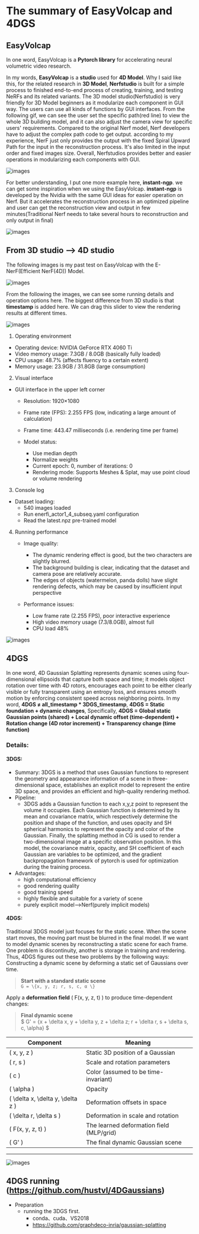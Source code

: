  # The summary of EasyVolcap and 4DGS
## EasyVolcap 
In one word, EasyVolcap is a __Pytorch library__ for accelerating neural volumetric video research. 

In my words, __EasyVolcap__ is a __studio__ used for __4D Model__. Why I said like this, for the related research in __3D Model__, __Nerfstudio__ is built for a simple process to finished end-to-end process of creating, training, and testing NeRFs and its related variants. The 3D model studio(Nerfstudio) is very friendly for 3D Model beginners as it modularize each component in GUI way. The users can use all kinds of functions by GUI interfaces. From the following gif, we can see the user set the specific path(red line) to view the whole 3D building model, and it can also adjust the camera view for specific users' requirements. Compared to the original Nerf model, Nerf developers have to adjust the complex path code to get output. according to my experience, NerF just only provides the output with the fixed Spiral Upward Path for the input in the reconstruction process. It's also limited in the input order and fixed images size. Overall, Nerfstudios provides better and easier operations in modularizing each components with GUI.

![images](images/nerfstudio.gif "nerf_studio") 

For better understanding, I put one more example here, __instant-ngp__. we can get some inspiration when we using the EasyVolcap. __instant-ngp__ is developed by the Nvidia with the same GUI ideas for easier operation on Nerf. But it accelerates the reconstruction process in an optimized pipeline and user can get the reconstruction view and output in few minutes(Traditional Nerf needs to take several hours to reconstruction and only output in final) 

![images](images/instant-ngp.png "instant-ngp")

## From 3D studio --> 4D studio
The following images is my past test on EasyVolcap with the E-NerF(Efficient NerF(4D)) Model.

![images](images/EasyVolcap.png "EasyVolcap")

From the following the images, we can see some running details and operation options here. The biggest difference from 3D studio is that __timestamp__ is added here. We can drag this slider to view the rendering results at different times.

![images](images/EasyVolcap_OperationBoard.png "EasyVolcap")

1. Operating environment
+ Operating device: NVIDIA GeForce RTX 4060 Ti
+ Video memory usage: 7.3GB / 8.0GB (basically fully loaded)
+ CPU usage: 48.7% (affects fluency to a certain extent)
+ Memory usage: 23.9GB / 31.8GB (large consumption)

2. Visual interface
+ GUI interface in the upper left corner
  + Resolution: 1920×1080
  + Frame rate (FPS): 2.255 FPS (low, indicating a large amount of calculation)
  + Frame time: 443.47 milliseconds (i.e. rendering time per frame)

  + Model status:
    + Use median depth
    + Normalize weights
    + Current epoch: 0, number of iterations: 0
    + Rendering mode: Supports Meshes & Splat, may use point cloud or volume rendering

3. Console log
+ Dataset loading:
  + 540 images loaded
  + Run enerfi_actor1_4_subseq.yaml configuration
  + Read the latest.npz pre-trained model

4. Running performance
   + Image quality:
     + The dynamic rendering effect is good, but the two characters are slightly blurred.
     + The background building is clear, indicating that the dataset and camera pose are relatively accurate.
     + The edges of objects (watermelon, panda dolls) have slight rendering defects, which may be caused by insufficient input perspective

   + Performance issues:
     + Low frame rate (2.255 FPS), poor interactive experience
     + High video memory usage (7.3/8.0GB), almost full
     + CPU load 48%
  
![images](images/EasyVolcap_runing.png "Easyvolcap_running")

## 4DGS
In one word, 4D Gaussian Splatting represents dynamic scenes using four-dimensional ellipsoids that capture both space and time; it models object rotation over time with 4D rotors, encourages each point to be either clearly visible or fully transparent using an entropy loss, and ensures smooth motion by enforcing consistent speed across neighboring points.
In my word, __4DGS $\neq$ all_timestamp * 3DGS_timestamp__, __4DGS = Static foundation + dynamic changes__, Specifically, __4DGS = Global static Gaussian points (shared) + Local dynamic offset (time-dependent) + Rotation change (4D rotor increment) + Transparency change (time function)__

### Details:
#### 3DGS:
+ Summary: 3DGS is a method that uses Gaussian functions to represent the geometry and appearance information of a scene in three-dimensional space, establishes an explicit model to represent the entire 3D space, and provides an efficient and high-quality rendering method. 
+ Pipeline:
  + 3DGS adds a Gaussian function to each x,y,z point to represent the volume it occupies. Each Gaussian function is determined by its mean and covariance matrix, which respectively determine the position and shape of the function, and uses opacity and SH spherical harmonics to represent the opacity and color of the Gaussian. Finally, the splatting method in CG is used to render a two-dimensional image at a specific observation position. In this model, the covariance matrix, opacity, and SH coefficient of each Gaussian are variables to be optimized, and the gradient backpropagation framework of pytorch is used for optimization during the training process.
+ Advantages:
  + high computational efficiency 
  + good rendering quality
  + good training speed
  + highly flexible and suitable for a variety of scene
  + purely explicit model-->Nerf(purely implicit models)
#### 4DGS:
Traditional 3DGS model just focuses for the static scene. When the scene start moves, the moving part must be blurred in the final model. If we want to model dynamic scenes by reconstructing a static scene for each frame. One problem is discontinuity, another is storage in training and rendering. Thus, 4DGS figures out these two problems by the following ways: Constructing a dynamic scene by deforming a static set of Gaussians over time.


> **Start with a standard static scene**  
> ` G = \{x, y, z; r, s, c, α \} `

Apply a **deformation field** \( F(x, y, z, t) \) to produce time-dependent changes:

> **Final dynamic scene**  
> $ G' = \{x + \delta x, y + \delta y, z + \delta z; r + \delta r, s + \delta s, c, \alpha\} $


| Component                          | Meaning                                  |
| ---------------------------------- | ---------------------------------------- |
| \( x, y, z \)                      | Static 3D position of a Gaussian         |
| \( r, s \)                         | Scale and rotation parameters            |
| \( c \)                            | Color (assumed to be time-invariant)     |
| \( \alpha \)                       | Opacity                                  |
| \( \delta x, \delta y, \delta z \) | Deformation offsets in space             |
| \( \delta r, \delta s \)           | Deformation in scale and rotation        |
| \( F(x, y, z, t) \)                | The learned deformation field (MLP/grid) |
| \( G' \)                           | The final dynamic Gaussian scene         |

---

![images](images/4DGS_pipeline.jpg "Easyvolcap_running")

## 4DGS running (https://github.com/hustvl/4DGaussians)
+ Preparation
  + running the 3DGS first.
    + conda、cuda、VS2018
    + https://github.com/graphdeco-inria/gaussian-splatting
